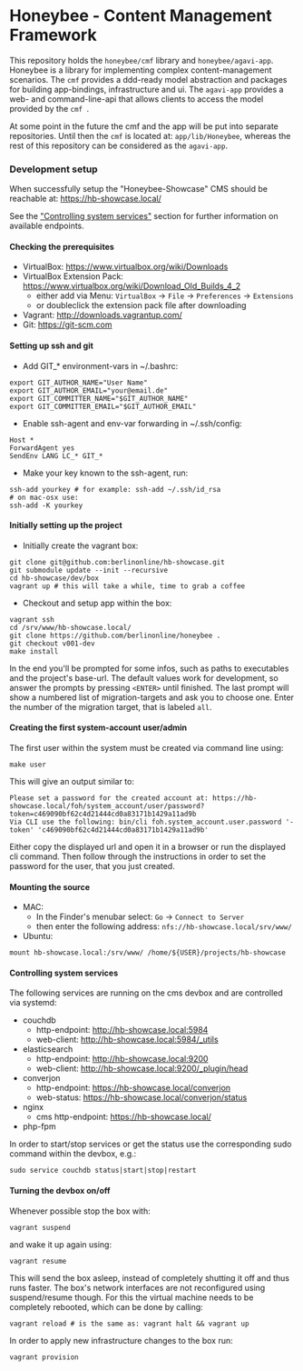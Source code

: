 # Honeybee - Content Management Framework

This repository holds the ```honeybee/cmf``` library and ```honeybee/agavi-app```. Honeybee is a library for implementing complex content-management scenarios. The ```cmf``` provides a ddd-ready model abstraction and packages for building app-bindings, infrastructure and ui.  The ```agavi-app``` provides a web- and command-line-api that allows clients to access the model provided by the ```cmf ```.

At some point in the future the cmf and the app will be put into separate repositories.
Until then the ```cmf``` is located at: ```app/lib/Honeybee```, whereas the rest of this repository can be considered as the ```agavi-app```.

### Development setup

When successfully setup the "Honeybee-Showcase" CMS should be reachable at: https://hb-showcase.local/

See the ["Controlling system services"](#controlling-system-services) section for further information on available endpoints.

#### Checking the prerequisites

* VirtualBox: https://www.virtualbox.org/wiki/Downloads
* VirtualBox Extension Pack: https://www.virtualbox.org/wiki/Download_Old_Builds_4_2
    * either add via Menu: ```VirtualBox``` -> ```File``` -> ```Preferences``` -> ```Extensions```
    * or doubleclick the extension pack file after downloading
* Vagrant: http://downloads.vagrantup.com/
* Git: https://git-scm.com

#### Setting up ssh and git

* Add GIT_* environment-vars in ~/.bashrc:
```shell
export GIT_AUTHOR_NAME="User Name"
export GIT_AUTHOR_EMAIL="your@email.de"
export GIT_COMMITTER_NAME="$GIT_AUTHOR_NAME"
export GIT_COMMITTER_EMAIL="$GIT_AUTHOR_EMAIL"
```

* Enable ssh-agent and env-var forwarding in ~/.ssh/config:
```shell
Host *
ForwardAgent yes
SendEnv LANG LC_* GIT_*
```

* Make your key known to the ssh-agent, run:
```shell
ssh-add yourkey # for example: ssh-add ~/.ssh/id_rsa
# on mac-osx use:
ssh-add -K yourkey
```

#### Initially setting up the project

* Initially create the vagrant box:
```shell
git clone git@github.com:berlinonline/hb-showcase.git
git submodule update --init --recursive
cd hb-showcase/dev/box
vagrant up # this will take a while, time to grab a coffee
```

* Checkout and setup app within the box:
```shell
vagrant ssh
cd /srv/www/hb-showcase.local/
git clone https://github.com/berlinonline/honeybee .
git checkout v001-dev
make install
```

In the end you'll be prompted for some infos, such as paths to executables and the project's base-url.
The default values work for development, so answer the prompts by pressing ```<ENTER>``` until finished.
The last prompt will show a numbered list of migration-targets and ask you to choose one. Enter the number of the migration target, that is labeled ```all```.

#### Creating the first system-account user/admin

The first user within the system must be created via command line using:
```shell
make user
```

This will give an output similar to:
```
Please set a password for the created account at: https://hb-showcase.local/foh/system_account/user/password?token=c469090bf62c4d21444cd0a83171b1429a11ad9b
Via CLI use the following: bin/cli foh.system_account.user.password '-token' 'c469090bf62c4d21444cd0a83171b1429a11ad9b'
```

Either copy the displayed url and open it in a browser or run the displayed cli command. Then follow through the instructions in order to set the password for the user, that you just created.

#### Mounting the source

* MAC:
    * In the Finder's menubar select: ```Go``` -> ```Connect to Server```
    * then enter the following address: ```nfs://hb-showcase.local/srv/www/```
* Ubuntu:
```shell
mount hb-showcase.local:/srv/www/ /home/${USER}/projects/hb-showcase
```

#### Controlling system services

The following services are running on the cms devbox and are controlled via systemd:

* couchdb
    * http-endpoint: http://hb-showcase.local:5984
    * web-client: http://hb-showcase.local:5984/_utils
* elasticsearch
    * http-endpoint: http://hb-showcase.local:9200
    * web-client: http://hb-showcase.local:9200/_plugin/head
* converjon
    * http-endpoint: https://hb-showcase.local/converjon
    * web-status: https://hb-showcase.local/converjon/status
* nginx
    * cms http-endpoint: https://hb-showcase.local/
* php-fpm

In order to start/stop services or get the status use the corresponding sudo command within the devbox, e.g.:
```shell
sudo service couchdb status|start|stop|restart
```

#### Turning the devbox on/off

Whenever possible stop the box with:
```shell
vagrant suspend
```
and wake it up again using:
```shell
vagrant resume
```
This will send the box asleep, instead of completely shutting it off and thus runs faster.
The box's network interfaces are not reconfigured using suspend/resume though.
For this the virtual machine needs to be completely rebooted, which can be done by calling:
```shell
vagrant reload # is the same as: vagrant halt && vagrant up
```

In order to apply new infrastructure changes to the box run:
```shell
vagrant provision
```
